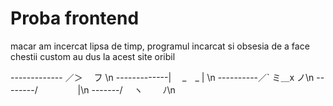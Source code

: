 # Proba frontend

macar am incercat
lipsa de timp, programul incarcat si obsesia de a face chestii custom au dus la acest site oribil

------------- ／＞　 フ \n
-------------| 　\_　\_ | \n
----------／` ミ＿x ノ\n
--------/　　 　　 |\n
-------/　 ヽ　　 ﾉ\n
